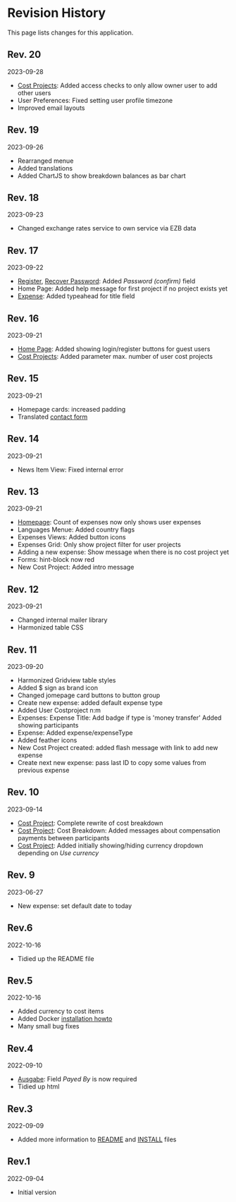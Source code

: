# Revision History

This page lists changes for this application.

## Rev. 20

2023-09-28

* [Cost Projects](../costproject): Added access checks to only allow owner user to add other users
* User Preferences: Fixed setting user profile timezone
* Improved email layouts

## Rev. 19

2023-09-26

* Rearranged menue
* Added translations
* Added ChartJS to show breakdown balances as bar chart

## Rev. 18

2023-09-23

* Changed exchange rates service to own service via EZB data

## Rev. 17

2023-09-22

* [Register](../user/register), [Recover Password](../user/forgot): Added _Password (confirm)_ field
* Home Page: Added help message for first project if no project exists yet
* [Expense](../expense/index): Added typeahead for title field

## Rev. 16

2023-09-21

* [Home Page](../site/index): Added showing login/register buttons for guest users
* [Cost Projects](../costproject/index): Added parameter max. number of user cost projects

## Rev. 15

2023-09-21

* Homepage cards: increased padding
* Translated [contact form](../site/contact)

## Rev. 14

2023-09-21

* News Item View: Fixed internal error

## Rev. 13

2023-09-21

* [Homepage](../site/index): Count of expenses now only shows user expenses
* Languages Menue: Added country flags
* Expenses Views: Added button icons
* Expenses Grid: Only show project filter for user projects
* Adding a new expense: Show message when there is no cost project yet
* Forms: hint-block now red
* New Cost Project: Added intro message

## Rev. 12

2023-09-21

* Changed internal mailer library
* Harmonized table CSS

## Rev. 11

2023-09-20

* Harmonized Gridview table styles
* Added $ sign as brand icon
* Changed jomepage card buttons to button group
* Create new expense: added default expense type
* Added User Costproject n:m
* Expenses: Expense Title: Add badge if type is 'money transfer' Added showing participants
* Expense: Added expense/expenseType
* Added feather icons
* New Cost Project created: added flash message with link to add new expense
* Create next new expense: pass last ID to copy some values from previous expense

## Rev. 10

2023-09-14

* [Cost Project](../costproject): Complete rewrite of cost breakdown
* [Cost Project](../costproject): Cost Breakdown: Added messages about compensation payments between participants
* [Cost Project](../costproject): Added initially showing/hiding currency dropdown depending on _Use currency_

## Rev. 9

2023-06-27

* New expense: set default date to today

## Rev.6

2022-10-16

* Tidied up the README file

## Rev.5

2022-10-16

* Added currency to cost items
* Added Docker [installation howto](../INSTALL-docker.md) 
* Many small bug fixes

## Rev.4

2022-09-10

* [Ausgabe](../expense): Field _Payed By_ is now required
* Tidied up html

## Rev.3

2022-09-09

* Added more information to [README](../../README.md) and [INSTALL](../../INSTALL.mkd) files

## Rev.1

2022-09-04

* Initial version


[startpage]: ../site/index

<!-- vim:set ai sw=4 sts=4 et fdc=4: -->
